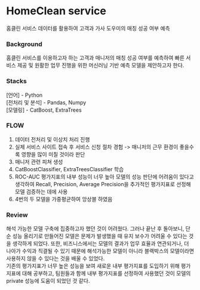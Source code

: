 # HomeClean service
홈클린 서비스 데이터를 활용하여 고객과 가사 도우미의 매칭 성공 여부 예측

### Background
홈클린 서비스를 이용하고자 하는 고객과 매니저의 매칭 성공 여부를 예측하여 빠른 서비스 제공 및 원활한 업무 진행을 위한 머신러닝 기반 예측 모델을 제안하고자 한다. </br>

### Stacks

[언어] - Python</br>
[전처리 및 분석] - Pandas, Numpy</br>
[모델링] - CatBoost, ExtraTrees

### FLOW
1. 데이터 전처리 및 이상치 처리 진행</br>
2. 실제 서비스 사이트 접속 후 서비스 신청 절차 경험 -> 매니저의 근무 환경이 좋을수록 영향을 많이 미칠 것이라 판단
3. 매니저 관련 피쳐 생성
4. CatBoostClassifier, ExtraTreesClassifier 학습
5. ROC-AUC 평가지표의 내부 성능이 너무 높아 모델의 성능 판단에 어려움이 있다고 생각하여 Recall, Precision, Average Precision을 추가적인 평가지표로 선정해 모델 검증하는 데에 사용
6. 4번의 두 모델을 가중평균하여 앙상블 하였음
  
### Review
해석 가능한 모델 구축에 집중하고자 했던 것이 어려웠다. 그러나 끝난 후 돌아보니, 단순 성능 올리기로 만들어진 모델은 문제가 발생했을 때 유지 보수가 어려울 수 있다는 것을 생각하게 되었다. 또한, 비즈니스에서는 모델의 결과가 업무 효율과 연관되거나, 더 나아가 수익과 직결될 수 있기 때문에 해석가능한 모델이 아니라 블랙박스의 모델이라면 사용하지 않을 수 있다는 것을 배울 수 있었다.</br>
기존의 평가지표가 너무 높은 성능을 보여 새로운 내부 평가지표를 도입하기 위해 평가지표에 대해 공부하고, 팀원들과 함께 내부 평가지표를 선정하여 사용했던 것이 모델의 private 성능에 도움이 되었던 것 같다.</br>
